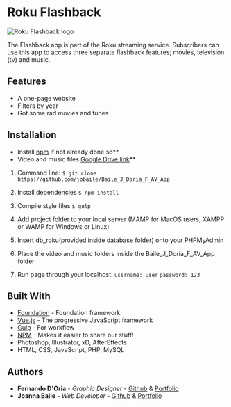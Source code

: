 # Roku Flashback
![Roku Flashback logo](https://github.com/jobaile/Baile_Joanna_Doria_Fernando_AV_App/blob/dev.jb.files/images/logo-purple.png)

The Flashback app is part of the Roku streaming service. Subscribers can use this app to
access three separate flashback features; movies, television (tv) and music.

## Features
* A one-page website
* Filters by year
* Got some rad movies and tunes

## Installation
* Install [npm](https://www.npmjs.com/get-npm) if not already done so**
* Video and music files [Google Drive link](https://drive.google.com/file/d/15epJVbriOxwEYP-7C0X_VvAwAZBj_UoP/view?usp=sharing)**

1. Command line:
`$ git clone https://github.com/jobaile/Baile_J_Doria_F_AV_App`

2. Install dependencies
`$ npm install`

3. Compile style files
`$ gulp`

4. Add project folder to your local server (MAMP for MacOS users, XAMPP or WAMP for Windows or Linux)

5. Insert db_roku(provided inside database folder) onto your PHPMyAdmin

6. Place the video and music folders inside the Baile_J_Doria_F_AV_App folder

7. Run page through your localhost.
`username: user`
`password: 123`

## Built With

* [Foundation](https://foundation.zurb.com/) - Foundation framework
* [Vue.js](https://vuejs.org/) - The progressive JavaScript framework
* [Gulp](https://gulpjs.com/) - For workflow
* [NPM](https://www.npmjs.com/get-npm) - Makes it easier to share our stuff!
* Photoshop, Illustrator, xD, AfterEffects
* HTML, CSS, JavaScript, PHP, MySQL

## Authors
* **Fernando D'Oria** - *Graphic Designer* - [Github](https://github.com/nandodoria) & [Portfolio](http://nandodoria.ca/)
* **Joanna Baile** - *Web Developer* - [Github](https://github.com/jobaile) & [Portfolio](http://joannabaile.com/)

